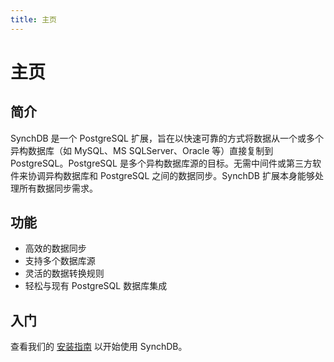 ```yaml
---
title: 主页
---
```

# 主页

## 简介

SynchDB 是一个 PostgreSQL 扩展，旨在以快速可靠的方式将数据从一个或多个异构数据库（如 MySQL、MS SQLServer、Oracle 等）直接复制到 PostgreSQL。PostgreSQL 是多个异构数据库源的目标。无需中间件或第三方软件来协调异构数据库和 PostgreSQL 之间的数据同步。SynchDB 扩展本身能够处理所有数据同步需求。

## 功能

- 高效的数据同步
- 支持多个数据库源
- 灵活的数据转换规则
- 轻松与现有 PostgreSQL 数据库集成

## 入门

查看我们的 [安装指南](user-guide/installation) 以开始使用 SynchDB。
